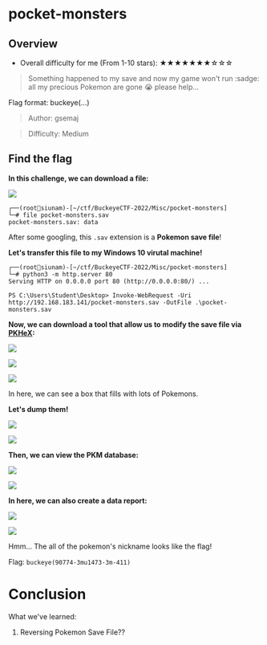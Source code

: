 # pocket-monsters

## Overview

- Overall difficulty for me (From 1-10 stars): ★★★★★★★☆☆☆

> Something happened to my save and now my game won't run :sadge: all my precious Pokemon are gone :sob: please help...

Flag format: buckeye(...)

> Author: gsemaj

> Difficulty: Medium

## Find the flag

**In this challenge, we can download a file:**

![](https://raw.githubusercontent.com/siunam321/CTF-Writeups/main/BuckeyeCTF-2022/images/Pasted%20image%2020221106033217.png)

```
┌──(root🌸siunam)-[~/ctf/BuckeyeCTF-2022/Misc/pocket-monsters]
└─# file pocket-monsters.sav         
pocket-monsters.sav: data
```

After some googling, this `.sav` extension is a **Pokemon save file**!

**Let's transfer this file to my Windows 10 virutal machine!**
```
┌──(root🌸siunam)-[~/ctf/BuckeyeCTF-2022/Misc/pocket-monsters]
└─# python3 -m http.server 80     
Serving HTTP on 0.0.0.0 port 80 (http://0.0.0.0:80/) ...

PS C:\Users\Student\Desktop> Invoke-WebRequest -Uri http://192.168.183.141/pocket-monsters.sav -OutFile .\pocket-monsters.sav
```

**Now, we can download a tool that allow us to modify the save file via [PKHeX](https://projectpokemon.org/home/files/file/1-pkhex/):**

![](https://raw.githubusercontent.com/siunam321/CTF-Writeups/main/BuckeyeCTF-2022/images/Pasted%20image%2020221106033757.png)

![](https://raw.githubusercontent.com/siunam321/CTF-Writeups/main/BuckeyeCTF-2022/images/Pasted%20image%2020221106033809.png)

![](https://raw.githubusercontent.com/siunam321/CTF-Writeups/main/BuckeyeCTF-2022/images/Pasted%20image%2020221106033817.png)

In here, we can see a box that fills with lots of Pokemons.

**Let's dump them!**

![](https://raw.githubusercontent.com/siunam321/CTF-Writeups/main/BuckeyeCTF-2022/images/Pasted%20image%2020221106033954.png)

![](https://raw.githubusercontent.com/siunam321/CTF-Writeups/main/BuckeyeCTF-2022/images/Pasted%20image%2020221106034020.png)

**Then, we can view the PKM database:**

![](https://raw.githubusercontent.com/siunam321/CTF-Writeups/main/BuckeyeCTF-2022/images/Pasted%20image%2020221106034057.png)

![](https://raw.githubusercontent.com/siunam321/CTF-Writeups/main/BuckeyeCTF-2022/images/Pasted%20image%2020221106034205.png)

**In here, we can also create a data report:**

![](https://raw.githubusercontent.com/siunam321/CTF-Writeups/main/BuckeyeCTF-2022/images/Pasted%20image%2020221106034229.png)

![](https://raw.githubusercontent.com/siunam321/CTF-Writeups/main/BuckeyeCTF-2022/images/Pasted%20image%2020221106034317.png)

Hmm... The all of the pokemon's nickname looks like the flag!

Flag: `buckeye(90774-3mu1473-3m-411)`

# Conclusion

What we've learned:

1. Reversing Pokemon Save File??